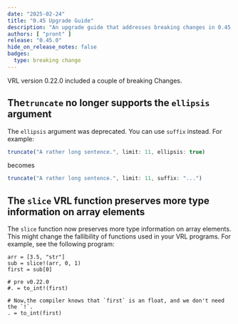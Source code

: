```yaml
---
date: "2025-02-24"
title: "0.45 Upgrade Guide"
description: "An upgrade guide that addresses breaking changes in 0.45.0"
authors: [ "pront" ]
release: "0.45.0"
hide_on_release_notes: false
badges:
  type: breaking change
---
```


VRL version 0.22.0 included a couple of breaking Changes.

##  The`truncate` no longer supports the `ellipsis` argument

The `ellipsis` argument was deprecated. You can use `suffix` instead. For example:

```javascript
truncate("A rather long sentence.", limit: 11, ellipsis: true)
```

becomes

```javascript
truncate("A rather long sentence.", limit: 11, suffix: "...")
```


## The `slice` VRL function preserves more type information on array elements

The `slice` function now preserves more type information on array elements. This might change the
fallibility of functions used in your VRL programs. For example, see the following program:

```text
arr = [3.5, "str"]
sub = slice!(arr, 0, 1)
first = sub[0]

# pre v0.22.0
#. = to_int!(first)

# Now,the compiler knows that `first` is an float, and we don't need the `!`.
. = to_int(first)
```
